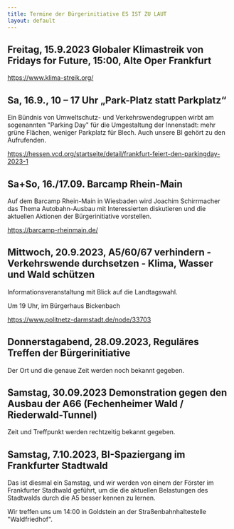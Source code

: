 ```yaml
---
title: Termine der Bürgerinitiative ES IST ZU LAUT
layout: default
---
```


## Freitag, 15.9.2023 Globaler Klimastreik von Fridays for Future, 15:00, Alte Oper Frankfurt

<https://www.klima-streik.org/>

## Sa, 16.9., 10 – 17 Uhr	„Park-Platz statt Parkplatz“

Ein Bündnis von Umweltschutz- und Verkehrswendegruppen wirbt am sogenannten "Parking Day" für die Umgestaltung der Innenstadt: mehr grüne Flächen, weniger Parkplatz für Blech. Auch unsere BI gehört zu den Aufrufenden.

<https://hessen.vcd.org/startseite/detail/frankfurt-feiert-den-parkingday-2023-1>

## Sa+So, 16./17.09. Barcamp Rhein-Main

Auf dem Barcamp Rhein-Main in Wiesbaden wird Joachim Schirrmacher das Thema Autobahn-Ausbau mit Interessierten diskutieren und die aktuellen Aktionen der Bürgerinitiative vorstellen.

https://barcamp-rheinmain.de/

## Mittwoch, 20.9.2023, A5/60/67 verhindern - Verkehrswende durchsetzen - Klima, Wasser und Wald schützen

Informationsveranstaltung mit Blick auf die Landtagswahl.

Um 19 Uhr, im Bürgerhaus Bickenbach

<https://www.politnetz-darmstadt.de/node/33703>

## Donnerstagabend, 28.09.2023, Reguläres Treffen der Bürgerinitiative

Der Ort und die genaue Zeit werden noch bekannt gegeben.

## Samstag, 30.09.2023 Demonstration gegen den Ausbau der A66 (Fechenheimer Wald / Riederwald-Tunnel)

Zeit und Treffpunkt werden rechtzeitig bekannt gegeben.

## Samstag, 7.10.2023, BI-Spaziergang im Frankfurter Stadtwald

Das ist diesmal ein Samstag, und wir werden von einem der Förster im Frankfurter Stadtwald geführt, um die die aktuellen Belastungen des Stadtwalds durch die A5 besser kennen zu lernen.

Wir treffen uns um 14:00 in Goldstein an der Straßenbahnhaltestelle "Waldfriedhof".
